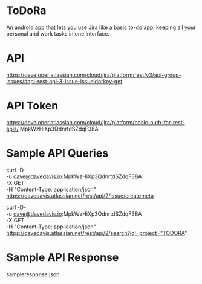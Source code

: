 # ToDoRa
An android app that lets you use Jira like a basic to-do app, keeping
all your personal and work tasks in one interface.

# API
https://developer.atlassian.com/cloud/jira/platform/rest/v3/api-group-issues/#api-rest-api-3-issue-issueidorkey-get

# API Token
https://developer.atlassian.com/cloud/jira/platform/basic-auth-for-rest-apis/
MpkWzHiXp3QdnrtdSZdqF38A

# Sample API Queries

curl -D- \
   -u dave@davedavis.io:MpkWzHiXp3QdnrtdSZdqF38A \
   -X GET \
   -H "Content-Type: application/json" \
   https://davedavis.atlassian.net/rest/api/2/issue/createmeta



   curl -D- \
   -u dave@davedavis.io:MpkWzHiXp3QdnrtdSZdqF38A \
   -X GET \
   -H "Content-Type: application/json" \
   https://davedavis.atlassian.net/rest/api/2/search?jql=project="TODORA"


# Sample API Response
sampleresponse.json


